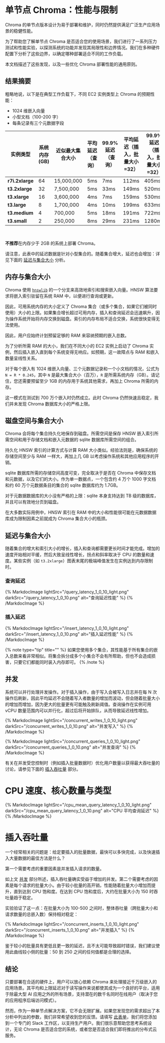 # 单节点 Chroma：性能与限制

Chroma 的单节点版本设计为易于部署和维护，同时仍然提供满足广泛生产应用场景的稳健性能。

为了帮助您了解单节点 Chroma 是否适合您的使用场景，我们进行了一系列压力测试和性能实验，以探测系统的功能并发现其局限性和边界情况。我们在多种硬件配置下分析了这些边界，以确定哪种部署适合不同的工作负载。

本文档描述了这些发现，以及一些优化 Chroma 部署性能的通用原则。

## 结果摘要

粗略地说，以下是在典型工作负载下，不同 EC2 实例类型上 Chroma 的预期性能：

- 1024 维嵌入向量
- 小型文档（100-200 字）
- 每条记录有三个元数据字段

| 实例类型        | 系统内存 (GB) | 近似最大集合大小 | 平均延迟（查询） | 99.9% 延迟（查询） | 平均延迟（插入，批量大小=32） | 99.9% 延迟（插入，批量大小=32） | 月成本     |
|-----------------|---------------|------------------|------------------|--------------------|-----------------------------|-------------------------------|------------|
| **r7i.2xlarge** | 64            | 15,000,000       | 5ms              | 7ms                | 112ms                       | 405ms                         | $386.944   |
| **t3.2xlarge**  | 32            | 7,500,000        | 5ms              | 33ms               | 149ms                       | 520ms                         | $242.976   |
| **t3.xlarge**   | 16            | 3,600,000        | 4ms              | 7ms                | 159ms                       | 530ms                         | $121.888   |
| **t3.large**    | 8             | 1,700,000        | 4ms              | 10ms               | 199ms                       | 633ms                         | $61.344    |
| **t3.medium**   | 4             | 700,000          | 5ms              | 18ms               | 191ms                       | 722ms                         | $31.072    |
| **t3.small**    | 2             | 250,000          | 8ms              | 29ms               | 231ms                       | 1280ms                        | $15.936    |

<br>

**不推荐**在内存少于 2GB 的系统上部署 Chroma。

请注意，此表中的延迟数据是针对小型集合的。随着集合增大，延迟也会增加：详见下面的 [延迟与集合大小](#延迟与集合大小) 分析。

## 内存与集合大小

Chroma 使用 [`hnswlib`](https://github.com/nmslib/hnswlib) 的一个分支来高效地索引和搜索嵌入向量。HNSW 算法要求将嵌入索引驻留在系统 RAM 中，以便进行查询或更新。

因此，可用系统内存的大小定义了 Chroma 集合（或多个集合，如果它们被同时使用）大小的上限。如果集合增长超过可用内存，插入和查询延迟会迅速飙升，因为操作系统开始将内存交换到磁盘。索引的内存布局不适合交换，系统很快变得无法使用。

因此，用户应始终计划预留足够的 RAM 来容纳预期的嵌入总数。

为了分析所需 RAM 的大小，我们在不同大小的 EC2 实例上启动了 Chroma 实例，然后插入嵌入直到每个系统变得无响应。如预期，这一故障点与 RAM 和嵌入数量呈线性关系。

对于每个嵌入有 1024 维嵌入向量、三个元数据记录和一个小文档的情况，公式为 `N = R * 0.245`，其中 `N` 是最大集合大小（百万），`R` 是所需系统内存（GB）。请记住，您还需要预留至少 1GB 的内存用于系统其他需求，再加上 Chroma 所需的内存。

这一模式在测试到 700 万个嵌入时仍然成立。此时 Chroma 仍然快速且稳定，我们并未发现 Chroma 数据库大小的严格上限。

## 磁盘空间与集合大小

Chroma 会将每个集合持久化地保存到磁盘。所需空间是保存 HNSW 嵌入索引所需空间和用于存储文档和嵌入元数据的 sqlite 数据库所需空间的组合。

持久化 HNSW 索引的计算方式与计算 RAM 大小类似。经验法则是，确保系统的存储空间至少与 RAM 一样大，再加上几 GB 以考虑操作系统和其他应用程序的开销。

sqlite 数据库所需的存储空间高度可变，完全取决于是否在 Chroma 中保存文档和元数据，以及它们的大小。作为单一数据点，一个包含约 4 万个 1000 字文档和约 60 万个元数据条目的集合的 sqlite 数据库约为 1.7GB。

对于元数据数据库的大小没有严格的上限：sqlite 本身支持达到 TB 级的数据库，并且可以有效地分页到磁盘。

在大多数实际用例中，HNSW 索引在 RAM 中的大小和性能很可能在元数据数据库成为限制因素之前就成为 Chroma 集合大小的瓶颈。

## 延迟与集合大小

随着集合的增大和索引大小的增长，插入和查询都需要更长时间才能完成。增加的速度开始相对平缓，然后大致呈线性增长，拐点和斜率取决于 CPU 的数量和速度。某些实例（如 `t3.2xlarge`）图表末尾的极端峰值发生在实例达到内存限制时。

### 查询延迟

{% MarkdocImage lightSrc="/query_latency_1_0_10_light.png" darkSrc="/query_latency_1_0_10.png" alt="查询延迟性能" %}
{% /MarkdocImage %}

### 插入延迟

{% MarkdocImage lightSrc="/insert_latency_1_0_10_light.png" darkSrc="/insert_latency_1_0_10.png" alt="插入延迟性能" %}
{% /MarkdocImage %}

{% note type="tip" title="" %}
如果您使用多个集合，其性能基于所有集合的嵌入总数来看非常相似。将集合拆分成多个小集合不会有所帮助，但也不会造成损害，只要它们都能同时装入内存即可。
{% /note %}

## 并发

系统可以并行处理并发操作。对于插入操作，由于写入会被写入日志并在每 N 次操作后刷新，因此平均延迟不会随着写入者数量的增加而波动，但会随着批量大小的增加而增加，因为更大的批量更有可能触及刷新阈值。查询操作在实例可用 vCPU 数量范围内可以并行化，超过后将开始排队，从而导致延迟线性增加。

{% MarkdocImage lightSrc="/concurrent_writes_1_0_10_light.png" darkSrc="/concurrent_writes_1_0_10.png" alt="并发写入" %}
{% /MarkdocImage %}

{% MarkdocImage lightSrc="/concurrent_queries_1_0_10_light.png" darkSrc="/concurrent_queries_1_0_10.png" alt="并发查询" %}
{% /MarkdocImage %}

有关在并发受您控制时（例如插入批量数据时）优化用户数量以获得最大吞吐量的讨论，请参见下面的 [插入吞吐量](#插入吞吐量) 部分。

# CPU 速度、核心数量与类型

{% MarkdocImage lightSrc="/cpu_mean_query_latency_1_0_10_light.png" darkSrc="/cpu_mean_query_latency_1_0_10.png" alt="CPU 平均查询延迟" %}
{% /MarkdocImage %}

# 插入吞吐量

一个经常相关的问题是：给定要插入的批量数据，最快可以多快完成，以及快速插入大量数据的最佳方法是什么？

第一个需要考虑的重要因素是并发插入请求的数量。

如上文 [并发](#并发) 部分所述，插入吞吐量确实受益于增加的并发。第二个需要考虑的因素是每个请求的批量大小。由于较小批量的高开销，性能随着批量大小增加而提升，直到达到 CPU 饱和度。在达到 CPU 饱和度后，大约在批量大小为 150 时吞吐量趋于稳定。

实验验证了这一点：在批量大小为 100-500 之间时，整体吞吐量（跨批量大小和请求数量的总嵌入数）保持相对稳定：

{% MarkdocImage lightSrc="/concurrent_inserts_1_0_10_light.png" darkSrc="/concurrent_inserts_1_0_10.png" alt="并发插入" %}
{% /MarkdocImage %}

鉴于较小的批量具有更低且更一致的延迟，且不太可能导致超时错误，我们建议使用此曲线较小侧的批量：50 到 250 之间的任何值都是合理的选择。

## 结论

只要部署在合适的硬件上，用户可以放心依赖 Chroma 来处理接近千万级嵌入的应用场景。其平均和上限延迟对于读写操作来说都使其成为一个良好的平台，适用于除最大型 AI 应用之外的所有场景，支持潜在的数千名同时在线用户（取决于您的应用程序后端访问模式）。

然而，作为一种单节点解决方案，它不会无限扩展。如果您发现您的需求超出了本分析中列出的参数，我们非常希望收到您的反馈。请填写 [此表单](https://airtable.com/appqd02UuQXCK5AuY/pagr1D0NFQoNpUpNZ/form)，我们将您添加到一个专门的 Slack 工作区，以支持生产用户。我们很乐意帮助您思考系统设计，无论 Chroma 是否适合您的系统，或者您是否适合我们即将推出的分布式云服务。